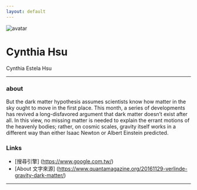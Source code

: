 ```yaml
---
layout: default
---
```


![avatar](avatar.jpg)

# Cynthia Hsu

Cynthia Estela Hsu
- - -

### about

But the dark matter hypothesis assumes scientists know how matter in the sky ought to move in the first place. This month, a series of developments has revived a long-disfavored argument that dark matter doesn’t exist after all. In this view, no missing matter is needed to explain the errant motions of the heavenly bodies; rather, on cosmic scales, gravity itself works in a different way than either Isaac Newton or Albert Einstein predicted.

### Links

 * [搜尋引擎] (https://www.google.com.tw/) 
 * [About 文字來源] (https://www.quantamagazine.org/20161129-verlinde-gravity-dark-matter/) 
- - -
